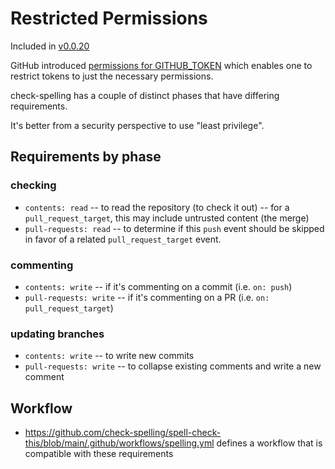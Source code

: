 # Restricted Permissions

Included in [v0.0.20](https://github.com/check-spelling/check-spelling/releases/tag/v0.0.20)

GitHub introduced [permissions for GITHUB_TOKEN](https://github.blog/changelog/2021-04-20-github-actions-control-permissions-for-github_token/) which enables one to restrict tokens to just the necessary permissions.

check-spelling has a couple of distinct phases that have differing requirements.

It's better from a security perspective to use "least privilege".

## Requirements by phase

### checking

- `contents: read` -- to read the repository (to check it out) -- for a `pull_request_target`, this may include untrusted content (the merge)
- `pull-requests: read` -- to determine if this `push` event should be skipped in favor of a related `pull_request_target` event.

### commenting

- `contents: write` -- if it's commenting on a commit (i.e. `on: push`)
- `pull-requests: write` -- if it's commenting on a PR (i.e. `on: pull_request_target`)

### updating branches

- `contents: write` -- to write new commits
- `pull-requests: write` -- to collapse existing comments and write a new comment

## Workflow

- https://github.com/check-spelling/spell-check-this/blob/main/.github/workflows/spelling.yml defines a workflow that is compatible with these requirements
